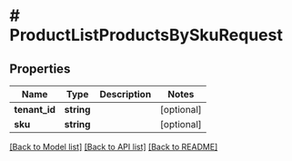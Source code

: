 # # ProductListProductsBySkuRequest


## Properties 


Name | Type | Description | Notes
------------ | ------------- | ------------- | -------------
**tenant_id**| **string** |   | [optional]
**sku**| **string** |   | [optional]


[[Back to Model list]](../../README.md#models) [[Back to API list]](../../README.md#endpoints) [[Back to README]](../../README.md)

